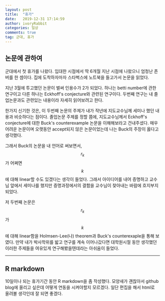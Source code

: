 ```yaml
---
layout: post
title:  "휴가"
date:   2019-12-31 17:14:59
author: ivoryRabbit
categories: 일상
comments: true
tag: 군대, 휴가
---
```


## 논문에 관하여

군대에서 첫 휴가를 나왔다. 입대한 시점에서 딱 6개월 지난 시점에 나왔으니 엄청난 존버를 한 셈이다. 집에 도착하자마자 스타벅스에 노트북을 들고가서 논문을 읽었다. 

지난 3월에 투고했던 논문이 벌써 인용수가 2가 되었다. 하나는 betti number에 관한 연구이고 다른 하나는 Eckhoff's conjecture와 관련된 연구이다. 두번째 연구는 내 졸업논문과도 관련있는 내용이라 자세히 읽어보려고 한다.

한가지 신기한 것은, 이 두번째 논문의 주제가 내가 작년에 지도교수님께 세미나 했던 내용과 비슷하다는 점이다. 졸업논문 주제를 정할 쯤에, 지도교수님께서 Eckhoff's conjecture에 대한 Buck's counterexample 논문을 이해해보라고 건내주셨다. 매우 어려운 논문이며 오랫동안 accept되지 않은 논문이었는데 나는 Buck의 주장이 옳다고 생각했다.

그래서 Buck의 논문을 내 언어로 써보면서, $$r_k$$가 어쩌면 $$k$$에 대해 linear할 수도 있겠다는 생각이 들었다. 그래서 아이디어를 내어 증명하고 교수님 앞에서 세미나를 했지만 증명과정에서의 결함을 교수님이 찾아내는 바람에 흐지부지되었다.

저 두번째 논문은 $$r_k$$가 $$k$$에 대해 linear함을 Holmsen-Lee(나) theorem과 Buck's counterexaple을 통해 보였다. 만약 내가 박사학위를 밟고 연구를 계속 이어나갔다면 대학원시절 동안 생각했던 이러한 주제들을 여유있게 연구해봤을텐데라는 아쉬움이 들었다.

***
## R markdown

10일이나 되는 휴가기간 동안 R markdown을 좀 작성했다. 모양새가 괜찮아서 github blog에 올리고 싶은데 어떻게 연동을 시켜야할지 모르겠다. 일단 편집을 해서 html로 올려볼 생각인데 잘 되면 좋겠다.
